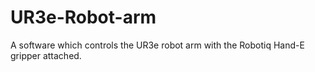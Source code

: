 # UR3e-Robot-arm
A software which controls the UR3e robot arm with the Robotiq Hand-E gripper attached.
